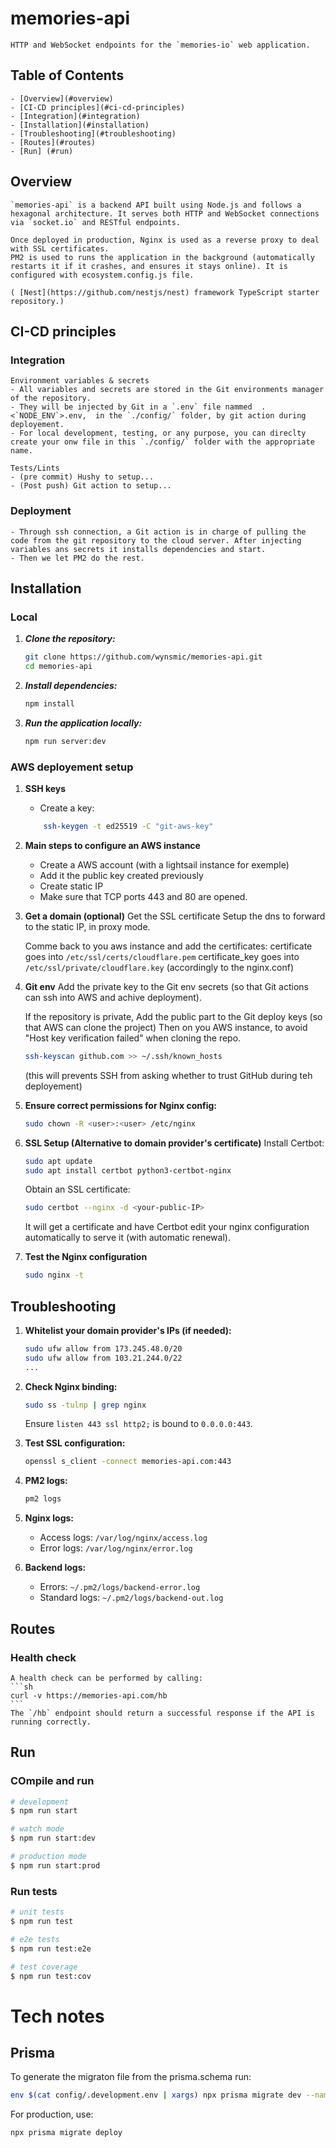 # memories-api

    HTTP and WebSocket endpoints for the `memories-io` web application.

## Table of Contents

    - [Overview](#overview)
    - [CI-CD principles](#ci-cd-principles)
    - [Integration](#integration)
    - [Installation](#installation)
    - [Troubleshooting](#troubleshooting)
    - [Routes](#routes)
    - [Run] (#run)

## Overview

    `memories-api` is a backend API built using Node.js and follows a hexagonal architecture. It serves both HTTP and WebSocket connections via `socket.io` and RESTful endpoints.

    Once deployed in production, Nginx is used as a reverse proxy to deal with SSL certificates.
    PM2 is used to runs the application in the background (automatically restarts it if it crashes, and ensures it stays online). It is configured with ecosystem.config.js file.

    ( [Nest](https://github.com/nestjs/nest) framework TypeScript starter repository.)

## CI-CD principles

### Integration

    Environment variables & secrets
    - All variables and secrets are stored in the Git environments manager of the repository.
    - They will be injected by Git in a `.env` file nammed  .<`NODE_ENV`>.env,  in the `./config/` folder, by git action during deployement.
    - For local development, testing, or any purpose, you can direclty create your onw file in this `./config/` folder with the appropriate name.

    Tests/Lints
    - (pre commit) Hushy to setup...
    - (Post push) Git action to setup...

### Deployment

    - Through ssh connection, a Git action is in charge of pulling the code from the git repository to the cloud server. After injecting variables ans secrets it installs dependencies and start.
    - Then we let PM2 do the rest.

## Installation

### Local

1. **_Clone the repository:_**
   ```sh
   git clone https://github.com/wynsmic/memories-api.git
   cd memories-api
   ```
2. **_Install dependencies:_**
   ```sh
   npm install
   ```
3. **_Run the application locally:_**
   ```sh
   npm run server:dev
   ```

### AWS deployement setup

1. **SSH keys**
   - Create a key:
   ```sh
       ssh-keygen -t ed25519 -C "git-aws-key"
   ```
2. **Main steps to configure an AWS instance**

   - Create a AWS account (with a lightsail instance for exemple)
   - Add it the public key created previously
   - Create static IP
   - Make sure that TCP ports 443 and 80 are opened.

3. **Get a domain (optional)**
   Get the SSL certificate
   Setup the dns to forward to the static IP, in proxy mode.

   Comme back to you aws instance and add the certificates:
   certificate goes into `/etc/ssl/certs/cloudflare.pem`
   certificate_key goes into `/etc/ssl/private/cloudflare.key`
   (accordingly to the nginx.conf)

4. **Git env**
   Add the private key to the Git env secrets (so that Git actions can ssh into AWS and achive deployment).

   If the repository is private,
   Add the public part to the Git deploy keys (so that AWS can clone the project)
   Then on you AWS instance, to avoid "Host key verification failed" when cloning the repo.

   ```sh
   ssh-keyscan github.com >> ~/.ssh/known_hosts
   ```

   (this will prevents SSH from asking whether to trust GitHub during teh deployement)

5. **Ensure correct permissions for Nginx config:**

   ```sh
   sudo chown -R <user>:<user> /etc/nginx
   ```

6. **SSL Setup (Alternative to domain provider's certificate)**
   Install Certbot:

   ```sh
   sudo apt update
   sudo apt install certbot python3-certbot-nginx
   ```

   Obtain an SSL certificate:

   ```sh
   sudo certbot --nginx -d <your-public-IP>
   ```

   It will get a certificate and have Certbot edit your nginx configuration automatically to serve it (with automatic renewal).

7. **Test the Nginx configuration**
   ```sh
   sudo nginx -t
   ```

## Troubleshooting

1. **Whitelist your domain provider's IPs (if needed):**

   ```sh
   sudo ufw allow from 173.245.48.0/20
   sudo ufw allow from 103.21.244.0/22
   ...
   ```

2. **Check Nginx binding:**

   ```sh
   sudo ss -tulnp | grep nginx
   ```

   Ensure `listen 443 ssl http2;` is bound to `0.0.0.0:443`.

3. **Test SSL configuration:**

   ```sh
   openssl s_client -connect memories-api.com:443
   ```

4. **PM2 logs:**
   ```sh
   pm2 logs
   ```
5. **Nginx logs:**

   - Access logs: `/var/log/nginx/access.log`
   - Error logs: `/var/log/nginx/error.log`

6. **Backend logs:**
   - Errors: `~/.pm2/logs/backend-error.log`
   - Standard logs: `~/.pm2/logs/backend-out.log`

## Routes

### Health check

    A health check can be performed by calling:
    ```sh
    curl -v https://memories-api.com/hb
    ```
    The `/hb` endpoint should return a successful response if the API is running correctly.

## Run

### COmpile and run

```bash
# development
$ npm run start

# watch mode
$ npm run start:dev

# production mode
$ npm run start:prod
```

### Run tests

```bash
# unit tests
$ npm run test

# e2e tests
$ npm run test:e2e

# test coverage
$ npm run test:cov
```

# Tech notes

## Prisma

To generate the migraton file from the prisma.schema run:

```bash
env $(cat config/.development.env | xargs) npx prisma migrate dev --name init
```

For production, use:

```bash
npx prisma migrate deploy
```
